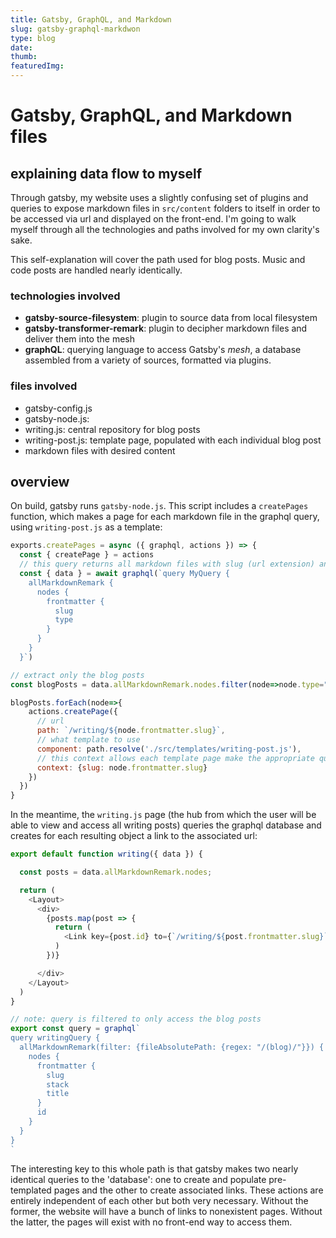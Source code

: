 ```yaml
---
title: Gatsby, GraphQL, and Markdown
slug: gatsby-graphql-markdwon
type: blog
date: 
thumb: 
featuredImg: 
---
```


# Gatsby, GraphQL, and Markdown files
## explaining data flow to myself

Through gatsby, my website uses a slightly confusing set of plugins and queries to expose markdown files in `src/content` folders to itself in order to be accessed via url and displayed on the front-end. I'm going to walk myself through all the technologies and paths involved for my own clarity's sake.

This self-explanation will cover the path used for blog posts. Music and code posts are handled nearly identically.

### technologies involved
- **gatsby-source-filesystem**: plugin to source data from local filesystem 
- **gatsby-transformer-remark**: plugin to decipher markdown files and deliver them into the mesh
- **graphQL**: querying language to access Gatsby's *mesh*, a database assembled from a variety of sources, formatted via plugins.

### files involved
- gatsby-config.js
- gatsby-node.js: 
- writing.js: central repository for blog posts
- writing-post.js: template page, populated with each individual blog post
- markdown files with desired content

## overview

On build, gatsby runs `gatsby-node.js`. This script includes a `createPages` function, which makes a page for each markdown file in the graphql query, using `writing-post.js` as a template:

```js
exports.createPages = async ({ graphql, actions }) => {
  const { createPage } = actions
  // this query returns all markdown files with slug (url extension) and type
  const { data } = await graphql(`query MyQuery {
    allMarkdownRemark {
      nodes {
        frontmatter {
          slug
          type
        }
      }
    }
  }`)

// extract only the blog posts
const blogPosts = data.allMarkdownRemark.nodes.filter(node=>node.type="blog");

blogPosts.forEach(node=>{
    actions.createPage({
      // url
      path: `/writing/${node.frontmatter.slug}`,
      // what template to use
      component: path.resolve('./src/templates/writing-post.js'),
      // this context allows each template page make the appropriate query to access the right markdown file
      context: {slug: node.frontmatter.slug}
    })
  })
}
```

In the meantime, the `writing.js` page (the hub from which the user will be able to view and access all writing posts) queries the graphql database and creates for each resulting object a link to the associated url:

```js
export default function writing({ data }) {

  const posts = data.allMarkdownRemark.nodes;

  return (
    <Layout>
      <div>
        {posts.map(post => {
          return (
            <Link key={post.id} to={`/writing/${post.frontmatter.slug}`}>{post.frontmatter.title}</Link>
          )
        })}

      </div>
    </Layout>
  )
}

// note: query is filtered to only access the blog posts
export const query = graphql`
query writingQuery {
  allMarkdownRemark(filter: {fileAbsolutePath: {regex: "/(blog)/"}}) {
    nodes {
      frontmatter {
        slug
        stack
        title
      }
      id
    }
  }
}
`

```

The interesting key to this whole path is that gatsby makes two nearly identical queries to the 'database': one to create and populate pre-templated pages and the other to create associated links. These actions are entirely independent of each other but both very necessary. Without the former, the website will have a bunch of links to nonexistent pages. Without the latter, the pages will exist with no front-end way to access them.